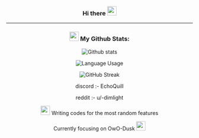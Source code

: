 <div align="center">

### Hi there <img src='https://cdn.discordapp.com/emojis/1184599007629152336.gif' width='25' />

---

### <img src='https://media1.giphy.com/media/du3J3cXyzhj75IOgvA/giphy.gif?cid=ecf05e47x2g034i9pzwtzzsd3xgg2w9nr94t4tflbbgo3008&rid=giphy.gif' width='25' /> My Github Stats:

![Github stats](https://github-readme-stats.vercel.app/api?username=EchoQuill&title_color=8229ff&icon_color=a361ff&text_color=8229ff&bg_color=000000&&show_icons=true&border_color=da8ff7&count_private=true&include_all_commits=true)

![Language Usage](https://github-readme-stats.vercel.app/api/top-langs/?username=EchoQuill&layout=compact&title_color=8229ff&icon_color=DA8FF7&text_color=DA8FF7&bg_color=000000&border_color=da8ff7)

![GitHub Streak](https://github-readme-streak-stats.herokuapp.com?user=echoquill&border=DA8FF7&background=45%2C000000%2C000000&dates=D052FF&stroke=D466F7&currStreakNum=8229FF&excludeDaysLabel=8229FF&fire=EC08FF&ring=A361FF&sideNums=DA8FF7&currStreakLabel=DA8FF7&sideLabels=DA8FF7)
</br>
<p>discord :- EchoQuill</p>
<p>reddit :- u/-dimlight</p>
<p> <img src='https://cdn.discordapp.com/emojis/1282748597665796190.gif' width='25' />  Writing codes for the most random features</p>
<p>Currently focusing on OwO-Dusk <img src='https://cdn.discordapp.com/emojis/905539118694563840.gif' width='25' /></p>
</div>
